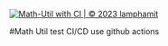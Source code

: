 [![Math-Util with CI | © 2023 lamphamit](https://github.com/LamPhamIT/math-util/actions/workflows/math-util-ci.yml/badge.svg
)](https://github.com/LamPhamIT/math-util/actions/workflows/math-util-ci.yml)

#Math Util test CI/CD use github actions
